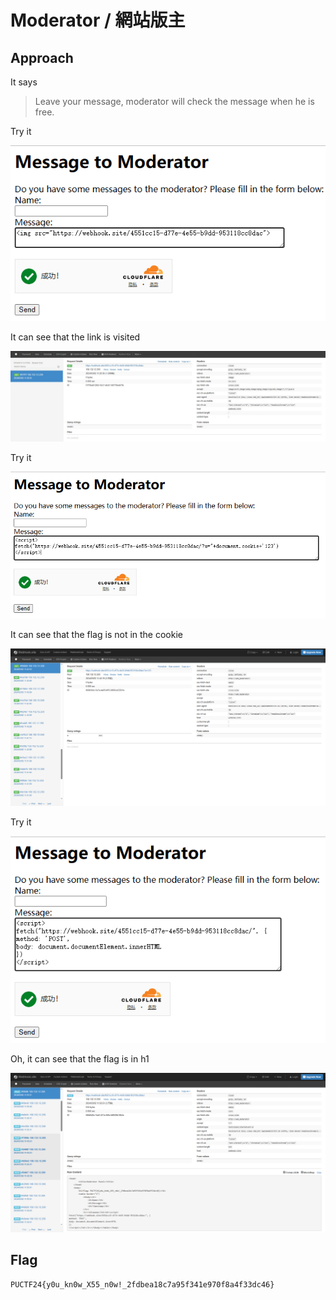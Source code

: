 # Moderator / 網站版主

## Approach

It says
> Leave your message, moderator will check the message when he is free.

Try it

![Alt text](image.png)

It can see that the link is visited

![Alt text](image-1.png)

Try it

![Alt text](image-2.png)

It can see that the flag is not in the cookie

![Alt text](image-3.png)

Try it

![Alt text](image-4.png)

Oh, it can see that the flag is in h1

![Alt text](image-5.png)

## Flag

`PUCTF24{y0u_kn0w_X55_n0w!_2fdbea18c7a95f341e970f8a4f33dc46}`
